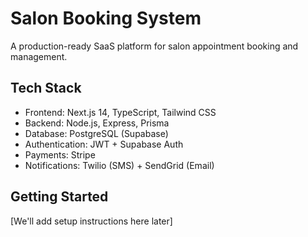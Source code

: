 # Salon Booking System

A production-ready SaaS platform for salon appointment booking and management.

## Tech Stack
- Frontend: Next.js 14, TypeScript, Tailwind CSS
- Backend: Node.js, Express, Prisma
- Database: PostgreSQL (Supabase)
- Authentication: JWT + Supabase Auth
- Payments: Stripe
- Notifications: Twilio (SMS) + SendGrid (Email)

## Getting Started
[We'll add setup instructions here later]